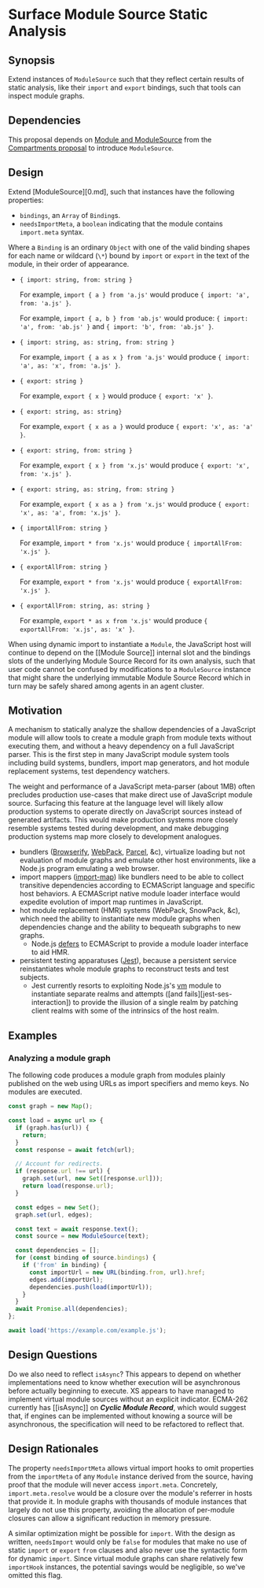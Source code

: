 # Surface Module Source Static Analysis

## Synopsis

Extend instances of `ModuleSource` such that they reflect certain results of
static analysis, like their `import` and `export` bindings, such that tools can
inspect module graphs.

## Dependencies

This proposal depends on [Module and ModuleSource](0.md) from the [Compartments
proposal](README.md) to introduce `ModuleSource`.

## Design

Extend [ModuleSource][0.md], such that instances have the following properties:

- `bindings`, an `Array` of `Binding`s.
- `needsImportMeta`, a `boolean` indicating that the module contains
  `import.meta` syntax.

Where a `Binding` is an ordinary `Object` with one of the valid binding shapes
for each name or wildcard (`\*`) bound by `import` or `export` in the text
of the module, in their order of appearance.

- `{ import: string, from: string }`

  For example, `import { a } from 'a.js'` would produce
  `{ import: 'a', from: 'a.js' }`.

  For example, `import { a, b } from 'ab.js'` would produce:
  `{ import: 'a', from: 'ab.js' }` and
  `{ import: 'b', from: 'ab.js' }`.

- `{ import: string, as: string, from: string }`

  For example, `import { a as x } from 'a.js'` would produce
  `{ import: 'a', as: 'x', from: 'a.js' }`.

- `{ export: string }`

  For example, `export { x }` would produce
  `{ export: 'x' }`.

- `{ export: string, as: string}`

  For example, `export { x as a }` would produce
  `{ export: 'x', as: 'a' }`.

- `{ export: string, from: string }`

  For example, `export { x } from 'x.js'` would produce
  `{ export: 'x', from: 'x.js' }`.

- `{ export: string, as: string, from: string }`

  For example, `export { x as a } from 'x.js'` would produce
  `{ export: 'x', as: 'a', from: 'x.js' }`.

- `{ importAllFrom: string }`

  For example, `import * from 'x.js'` would produce
  `{ importAllFrom: 'x.js' }`.

- `{ exportAllFrom: string }`

  For example, `export * from 'x.js'` would produce
  `{ exportAllFrom: 'x.js' }`.

- `{ exportAllFrom: string, as: string }`

  For example, `export * as x from 'x.js'` would produce
  `{ exportAllFrom: 'x.js', as: 'x' }`.

When using dynamic import to instantiate a `Module`, the JavaScript host will
continue to depend on the [[Module Source]] internal slot and the bindings
slots of the underlying Module Source Record for its own analysis, such that
user code cannot be confused by modifications to a `ModuleSource` instance that
might share the underlying immutable Module Source Record which in turn may be
safely shared among agents in an agent cluster.

## Motivation

A mechanism to statically analyze the shallow dependencies of a JavaScript
module will allow tools to create a module graph from module texts without
executing them, and without a heavy dependency on a full JavaScript parser.
This is the first step in many JavaScript module system tools including
build systems, bundlers, import map generators, and hot module replacement
systems, test dependency watchers.

The weight and performance of a JavaScript meta-parser (about 1MB) often
precludes production use-cases that make direct use of JavaScript module
source.
Surfacing this feature at the language level will likely allow production
systems to operate directly on JavaScript sources instead of generated
artifacts.
This would make production systems more closely resemble systems tested during
development, and make debugging production systems map more closely to
development analogues.

* bundlers ([Browserify][browserify], [WebPack][webpack], [Parcel][parcel],
  &c), virtualize loading but not evaluation of module graphs and emulate other
  host environments, like a Node.js program emulating a web browser.
* import mappers ([import-map][import-map]) like bundlers need to be able to
  collect transitive dependencies according to ECMAScript language and specific
  host behaviors.
  A ECMAScript native module loader interface would expedite evolution of import map
  runtimes in JavaScript.
* hot module replacement (HMR) systems (WebPack, SnowPack, &c), which need the
  ability to instantiate new module graphs when dependencies change and the
  ability to bequeath subgraphs to new graphs.
  * Node.js [defers][node-hmr] to ECMAScript to provide a module loader
    interface to aid HMR.
* persistent testing apparatuses ([Jest][jest]), because a persistent service
  reinstantiates whole module graphs to reconstruct tests and test subjects.
  * Jest currently resorts to exploiting Node.js's [vm][vm-context] module to
    instantiate separate realms and attempts ([and
    fails][jest-ses-interaction]) to provide the illusion of a single realm by
    patching client realms with some of the intrinsics of the host realm.

## Examples

### Analyzing a module graph

The following code produces a module graph from modules plainly published on
the web using URLs as import specifiers and memo keys.
No modules are executed.

```js
const graph = new Map();

const load = async url => {
  if (graph.has(url)) {
    return;
  }
  const response = await fetch(url);

  // Account for redirects.
  if (response.url !== url) {
    graph.set(url, new Set([response.url]));
    return load(response.url);
  }

  const edges = new Set();
  graph.set(url, edges);

  const text = await response.text();
  const source = new ModuleSource(text);

  const dependencies = [];
  for (const binding of source.bindings) {
    if ('from' in binding) {
      const importUrl = new URL(binding.from, url).href;
      edges.add(importUrl);
      dependencies.push(load(importUrl));
    }
  }
  await Promise.all(dependencies);
};

await load('https://example.com/example.js');
```

## Design Questions

Do we also need to reflect `isAsync`?
This appears to depend on whether implementations need to know
whether execution will be asynchronous before actually beginning to execute.
XS appears to have managed to implement virtual module sources without
an explicit indicator.
ECMA-262 currently has [[isAsync]] on ***Cyclic Module Record***,
which would suggest that, if engines can be implemented without knowing
a source will be asynchronous, the specification will need to be refactored to
reflect that.

## Design Rationales

The property `needsImportMeta` allows virtual import hooks to omit properties
from the `importMeta` of any `Module` instance derived from the source,
having proof that the module will never access `import.meta`.
Concretely, `import.meta.resolve` would be a closure over the module's referrer
in hosts that provide it.
In module graphs with thousands of module instances that largely do not use
this property, avoiding the allocation of per-module closures can allow a
significant reduction in memory pressure.

A similar optimization might be possible for `import`.
With the design as written, `needsImport` would only be `false` for modules
that make no use of static `import` or `export` `from` clauses and also never
use the syntactic form for dynamic `import`.
Since virtual module graphs can share relatively few `importHook` instances,
the potential savings would be negligible, so we've omitted this flag.

[browserify]: https://browserify.org/
[import-map]: https://github.com/WICG/import-maps
[jest]: https://jestjs.io/
[node-hmr]: https://github.com/nodejs/node/issues/40594
[parcel]: https://parceljs.org/
[vm-context]: https://nodejs.org/api/vm.html#vm_vm_createcontext_contextobject_options
[webpack]: https://webpack.js.org/
